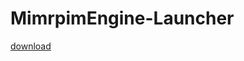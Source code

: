 # MimrpimEngine-Launcher
[download](https://github.com/Bohemia-trains/MimrpimEngine-Launcher/releases/tag/1.1.1-gui)
